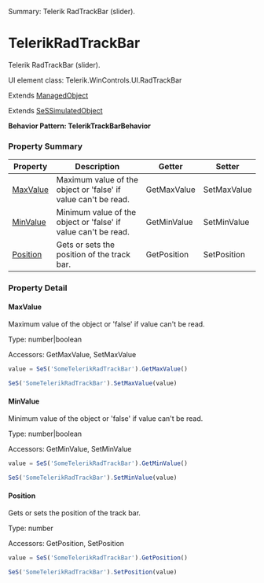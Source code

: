 Summary: Telerik RadTrackBar (slider).

# TelerikRadTrackBar

Telerik RadTrackBar (slider).
 
UI element class: Telerik.WinControls.UI.RadTrackBar

Extends [ManagedObject](ManagedObject.md)

Extends [SeSSimulatedObject](SeSSimulatedObject.md)





**Behavior Pattern: TelerikTrackBarBehavior**


<!-- ============================== property summary ========================== -->



### Property Summary
| **Property** | **Description** | **Getter** | **Setter** |
| ------------ | --------------- | ---------- | ---------- |
| [MaxValue](#maxvalue) | Maximum value of the object or 'false' if value can't be read. | GetMaxValue | SetMaxValue |
| [MinValue](#minvalue) | Minimum value of the object or 'false' if value can't be read. | GetMinValue | SetMinValue |
| [Position](#position) | Gets or sets the position of the track bar. | GetPosition | SetPosition |



<!-- ============================== action summary ========================== -->

<!-- ============================== property detail ========================== -->

### Property Detail

<a name="MaxValue"></a>
#### MaxValue

Maximum value of the object or 'false' if value can't be read.



Type: number|boolean


Accessors: GetMaxValue, SetMaxValue

```javascript
value = SeS('SomeTelerikRadTrackBar').GetMaxValue()

SeS('SomeTelerikRadTrackBar').SetMaxValue(value)
```


<a name="MinValue"></a>
#### MinValue

Minimum value of the object or 'false' if value can't be read.



Type: number|boolean


Accessors: GetMinValue, SetMinValue

```javascript
value = SeS('SomeTelerikRadTrackBar').GetMinValue()

SeS('SomeTelerikRadTrackBar').SetMinValue(value)
```


<a name="Position"></a>
#### Position

Gets or sets the position of the track bar.



Type: number


Accessors: GetPosition, SetPosition

```javascript
value = SeS('SomeTelerikRadTrackBar').GetPosition()

SeS('SomeTelerikRadTrackBar').SetPosition(value)
```




<!-- ============================== action detail ========================== -->
  

